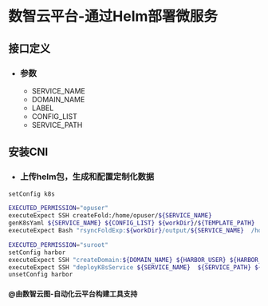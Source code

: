 # 数智云平台-通过Helm部署微服务

## 接口定义

- ### 参数
    - SERVICE_NAME
    - DOMAIN_NAME
    - LABEL
    - CONFIG_LIST
    - SERVICE_PATH

## 安装CNI

- ### 上传helm包，生成和配置定制化数据

````bash
setConfig k8s 

EXECUTED_PERMISSION="opuser"
executeExpect SSH createFold:/home/opuser/${SERVICE_NAME} 
genK8sYaml ${SERVICE_NAME} ${CONFIG_LIST} ${workDir}/${TEMPLATE_PATH}
executeExpect Bash "rsyncFoldExp:${workDir}/output/${SERVICE_NAME}  /home/opuser/${SERVICE_NAME}"

EXECUTED_PERMISSION="suroot"
setConfig harbor
executeExpect SSH "createDomain:${DOMAIN_NAME} ${HARBOR_USER} ${HARBOR_PASSWORD} ${HARBOR_URI}"
executeExpect SSH "deployK8sService ${SERVICE_NAME}  ${SERVICE_PATH} ${DOMAIN_NAME} "
unsetConfig harbor
````

#### @由数智云图-自动化云平台构建工具支持
